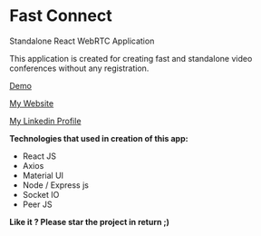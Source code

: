 # Fast Connect
Standalone React WebRTC Application

This application is created for creating fast and standalone video conferences without any registration.

[Demo](#)

[My Website](https://huseyn0w.github.io/)

[My Linkedin Profile](https://linkedin.com/in/huseyn0w)


**Technologies that used in creation of this app:**
- React JS
- Axios
- Material UI
- Node / Express js
- Socket IO
- Peer JS

**Like it ? Please star the project in return ;)**